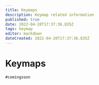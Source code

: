 ```yaml
---
title: Keymaps
description: Keymap related information
published: true
date: 2022-04-20T17:37:36.835Z
tags: keymap
editor: markdown
dateCreated: 2022-04-20T17:37:36.835Z
---
```


# Keymaps

`#comingsoon`